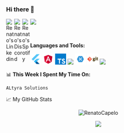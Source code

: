 ### Hi there 👋
<a href="https://www.linkedin.com/in/renato-capelo-ventura/">
  <img align="left" alt="Renato's Linkedin" width="22px" src="https://cdn-icons-png.flaticon.com/512/174/174857.png"/>
</a>
<a href="https://discord.com/users/416268579353133056">
  <img align="left" alt="Renato's Discord" width="22px" src="https://raw.githubusercontent.com/peterthehan/peterthehan/master/assets/discord.svg" />
</a>
<a href="https://open.spotify.com/user/2rl7bw7ffjk27q25epvs6fau3?si=KcusGbHiQP-rrrnHd58w7w">
  <img align="left" alt="Renato's Spotify" width="22px" src="https://upload.wikimedia.org/wikipedia/commons/1/19/Spotify_logo_without_text.svg" />
</a>

![](https://visitor-badge.glitch.me/badge?page_id=RenatoCapelo.RenatoCapelo)

<br />

**Languages and Tools:**  

<code><img height="30" src="https://raw.githubusercontent.com/github/explore/80688e429a7d4ef2fca1e82350fe8e3517d3494d/topics/flutter/flutter.png"></code>
<code><img height="30" src="https://raw.githubusercontent.com/github/explore/80688e429a7d4ef2fca1e82350fe8e3517d3494d/topics/angular/angular.png"></code>
<code><img height="30" src="https://raw.githubusercontent.com/github/explore/80688e429a7d4ef2fca1e82350fe8e3517d3494d/topics/typescript/typescript.png"></code>
<code><img height="30" src="https://user-images.githubusercontent.com/55708901/170852510-7db075a8-b50a-4265-b4b7-2fe2283713a7.jpeg"></code>
<code><img height="30" src="https://raw.githubusercontent.com/github/explore/80688e429a7d4ef2fca1e82350fe8e3517d3494d/topics/xamarin/xamarin.png"></code>
<code><img height="30" src="https://raw.githubusercontent.com/github/explore/80688e429a7d4ef2fca1e82350fe8e3517d3494d/topics/git/git.png"></code>
<code><img height="30" src="https://user-images.githubusercontent.com/55708901/170852096-3645ce12-abd4-4059-a473-d900a36dba8e.png"></code>

📊 **This Week I Spent My Time On:**
<!--START_SECTION:waka-->

```text
ALtyra Solutions
```

<!--END_SECTION:waka-->
📈 My GitHub Stats

<p align="center"> <img src="https://github-readme-stats.vercel.app/api?username=RenatoCapelo&show_icons=true&theme=gotham&count_private=true" alt="RenatoCapelo" />
<p align="center"> <img src="https://github-readme-stats.vercel.app/api/top-langs/?username=RenatoCapelo"/>
